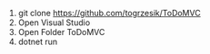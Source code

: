 1. git clone https://github.com/togrzesik/ToDoMVC
2. Open Visual Studio
3. Open Folder ToDoMVC
4. dotnet run
